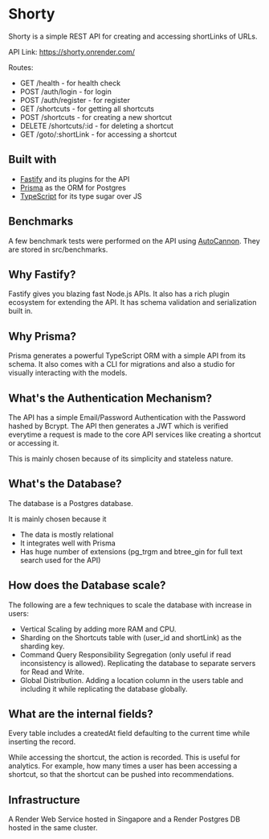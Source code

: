 # Shorty
Shorty is a simple REST API for creating and accessing shortLinks of URLs.

API Link: https://shorty.onrender.com/

Routes:
- GET /health - for health check
- POST /auth/login - for login
- POST /auth/register - for register
- GET /shortcuts - for getting all shortcuts
- POST /shortcuts - for creating a new shortcut
- DELETE /shortcuts/:id - for deleting a shortcut
- GET /goto/:shortLink - for accessing a shortcut

## Built with
* [Fastify](https://fastify.io) and its plugins for the API
* [Prisma](https://prisma.io) as the ORM for Postgres
* [TypeScript](https://typescriptlang.org) for its type sugar over JS

## Benchmarks
A few benchmark tests were performed on the API using [AutoCannon](https://github.com/mcollina/autocannon). They are stored in src/benchmarks.

## Why Fastify?
Fastify gives you blazing fast Node.js APIs. It also has a rich plugin ecosystem for extending the API. It has schema validation and serialization built in.

## Why Prisma?
Prisma generates a powerful TypeScript ORM with a simple API from its schema. It also comes with a CLI for migrations and also a studio for visually interacting with the models.

## What's the Authentication Mechanism?
The API has a simple Email/Password Authentication with the Password hashed by Bcrypt. The API then generates a JWT which is verified everytime a request is made to the core API services like creating a shortcut or accessing it.

This is mainly chosen because of its simplicity and stateless nature.

## What's the Database?
The database is a Postgres database. 

It is mainly chosen because it
* The data is mostly relational
* It integrates well with Prisma
* Has huge number of extensions (pg_trgm and btree_gin for full text search used for the API)

## How does the Database scale?
The following are a few techniques to scale the database with increase in users:
* Vertical Scaling by adding more RAM and CPU.
* Sharding on the Shortcuts table with (user_id and shortLink) as the sharding key.
* Command Query Responsibility Segregation (only useful if read inconsistency is allowed). Replicating the database to separate servers for Read and Write.
* Global Distribution. Adding a location column in the users table and including it while replicating the database globally.

## What are the internal fields?
Every table includes a createdAt field defaulting to the current time while inserting the record.

While accessing the shortcut, the action is recorded. This is useful for analytics. For example, how many times a user has been accessing a shortcut, so that the shortcut can be pushed into recommendations.

## Infrastructure
A Render Web Service hosted in Singapore and a Render Postgres DB hosted in the same cluster.
